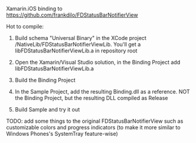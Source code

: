 Xamarin.iOS binding to https://github.com/frankdilo/FDStatusBarNotifierView

Hot to compile:

1. Build schema "Universal Binary" in the XCode project /NativeLib/FDStatusBarNotifierViewLib. You'll get a libFDStatusBarNotifierViewLib.a in repository root

2. Open the Xamarin/Visual Studio solution, in the Binding Project add libFDStatusBarNotifierViewLib.a

3. Build the Binding Project

4. In the Sample Project, add the resulting Binding.dll as a reference. NOT the Binding Project, but the resulting DLL compiled as Release

5. Build Sample and try it out

TODO: add some things to the original FDStatusBarNotifierView such as customizable colors and progress indicators (to make it more similar to Windows Phones's SystemTray feature-wise)

